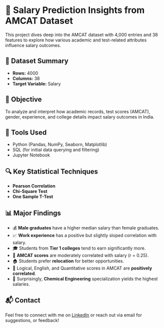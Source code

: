# 💼 Salary Prediction Insights from AMCAT Dataset

This project dives deep into the AMCAT dataset with 4,000 entries and 38 features to explore how various academic and test-related attributes influence salary outcomes.

## 📁 Dataset Summary
- **Rows:** 4000
- **Columns:** 38
- **Target Variable:** Salary

## 🎯 Objective
To analyze and interpret how academic records, test scores (AMCAT), gender, experience, and college details impact salary outcomes in India.

## 🧰 Tools Used
- Python (Pandas, NumPy, Seaborn, Matplotlib)
- SQL (for initial data querying and filtering)
- Jupyter Notebook

## 🔍 Key Statistical Techniques
- **Pearson Correlation**
- **Chi-Square Test**
- **One Sample T-Test**

## 📊 Major Findings
- 💰 **Male graduates** have a higher median salary than female graduates.
- 📈 **Work experience** has a positive but slightly sloped correlation with salary.
- 🎓 Students from **Tier 1 colleges** tend to earn significantly more.
- 🧪 **AMCAT scores** are moderately correlated with salary (r = 0.25).
- 🏠 Students prefer **relocation** for better opportunities.
- 🧠 Logical, English, and Quantitative scores in AMCAT are **positively correlated**.
- 🧪 Surprisingly, **Chemical Engineering** specialization yields the highest salaries.


## 📬 Contact

Feel free to connect with me on [LinkedIn](www.linkedin.com/in/suriyagurumoorthi) or reach out via email for suggestions, or feedback!
